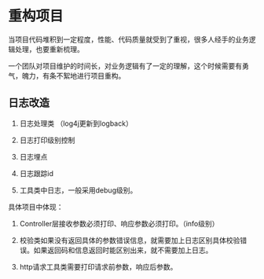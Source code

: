 # 重构项目 

当项目代码堆积到一定程度，性能、代码质量就受到了重视，很多人经手的业务逻辑处理，也要重新梳理。

一个团队对项目维护的时间长，对业务逻辑有了一定的理解，这个时候需要有勇气，魄力，有条不絮地进行项目重构。

## 日志改造

1. 日志处理类 （log4j更新到logback）

2. 日志打印级别控制

3. 日志埋点

4. 日志跟踪id

5. 工具类中日志，一般采用debug级别。



具体项目中体现：

1. Controller层接收参数必须打印、响应参数必须打印。（info级别）

2. 校验类如果没有返回具体的参数错误信息，就需要加上日志区别具体校验错误。如果返回码和信息返回时能区别出来，就不需要加上日志。

3. http请求工具类需要打印请求前参数，响应后参数。